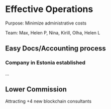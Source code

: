 # Effective Operations

Purpose: Minimize administrative costs

Team: Max, Helen P, Nina, Kirill, Olha, Helen L

## Easy Docs/Accounting process

### Company in Estonia established

...

## Lower Commission

Attracting +4 new blockchain consultants

## 

